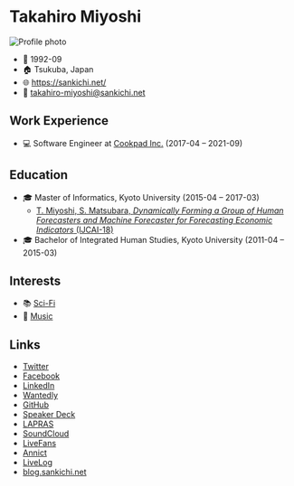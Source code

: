 # Takahiro Miyoshi

![Profile photo](https://www.gravatar.com/avatar/bce862d9ab172a7b03e836640014f6e6?s=256 "Playing the bass guitar at https://osafes.tokyo/archives/2018summer/")

- 🎂 1992-09
- 🏠 Tsukuba, Japan
- 🌐 https://sankichi.net/
- 📧 takahiro-miyoshi@sankichi.net

## Work Experience

- 💻 Software Engineer at [Cookpad Inc.](https://info.cookpad.com/) (2017-04 – 2021-09)

## Education

- 🎓 Master of Informatics, Kyoto University (2015-04 – 2017-03)
  - [T. Miyoshi, S. Matsubara, *Dynamically Forming a Group of Human Forecasters and Machine Forecaster for Forecasting Economic Indicators* (IJCAI-18)](https://www.ijcai.org/proceedings/2018/64)
- 🎓 Bachelor of Integrated Human Studies, Kyoto University (2011-04 – 2015-03)

## Interests

- 📚 [Sci-Fi](https://sankichi.net/sci-fi)
- 🎸 [Music](https://sankichi.net/music)

## Links

- [Twitter](https://twitter.com/sankichi92)
- [Facebook](https://www.facebook.com/sankichi92)
- [LinkedIn](https://www.linkedin.com/in/sankichi92/)
- [Wantedly](https://www.wantedly.com/id/sankichi92)
- [GitHub](https://github.com/sankichi92)
- [Speaker Deck](https://speakerdeck.com/sankichi92)
- [LAPRAS](https://lapras.com/public/sankichi92)
- [SoundCloud](https://soundcloud.com/sankichi92)
- [LiveFans](https://www.livefans.jp/users/prf/B400c08315071a8f)
- [Annict](https://annict.jp/@sankichi92/watched)
- [LiveLog](https://livelog.ku-unplugged.net/members/1)
- [blog.sankichi.net](https://blog.sankichi.net/)
